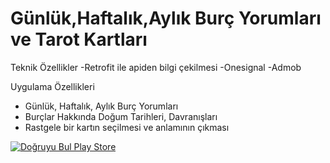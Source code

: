 
# Günlük,Haftalık,Aylık Burç Yorumları ve Tarot Kartları



Teknik Özellikler
-Retrofit ile apiden bilgi çekilmesi
-Onesignal
-Admob



Uygulama Özellikleri
- Günlük, Haftalık, Aylık Burç Yorumları
- Burçlar Hakkında Doğum Tarihleri, Davranışları 
- Rastgele bir kartın seçilmesi ve anlamının çıkması









<a href="[https://play.google.com/store/apps/details?id=com.etcmobileapps.dogruyubulkelimeoyunu](https://play.google.com/store/apps/details?id=com.etcmobileapps.burcyorumlari2020)" target="_blank"><img align="center" src="https://img.shields.io/badge/Google_Play-414141?style=for-the-badge&logo=google-play&logoColor=white" alt="Doğruyu Bul Play Store " /></a>
</p>



